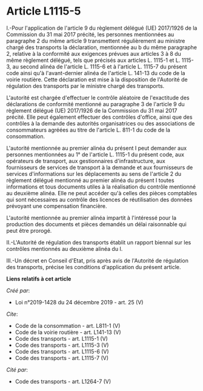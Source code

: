 # Article L1115-5

I.-Pour l'application de l'article 9 du règlement délégué (UE) 2017/1926 de la Commission du 31 mai 2017 précité, les
personnes mentionnées au paragraphe 2 du même article 9 transmettent régulièrement au ministre chargé des transports la
déclaration, mentionnée au b du même paragraphe 2, relative à la conformité aux exigences prévues aux articles 3 à 8 du même
règlement délégué, tels que précisés aux articles L. 1115-1 et L. 1115-3, au second alinéa de l'article L. 1115-6 et à
l'article L. 1115-7 du présent code ainsi qu'à l'avant-dernier alinéa de l'article L. 141-13 du code de la voirie routière.
Cette déclaration est mise à la disposition de l'Autorité de régulation des transports par le ministre chargé des
transports. 

L'autorité est chargée d'effectuer le contrôle aléatoire de l'exactitude des déclarations de conformité mentionné au
paragraphe 3 de l'article 9 du règlement délégué (UE) 2017/1926 de la Commission du 31 mai 2017 précité. Elle peut également
effectuer des contrôles d'office, ainsi que des contrôles à la demande des autorités organisatrices ou des associations de
consommateurs agréées au titre de l'article L. 811-1 du code de la consommation. 

L'autorité mentionnée au premier alinéa du présent I peut demander aux personnes mentionnées au 1° de l'article L. 1115-1 du
présent code, aux opérateurs de transport, aux gestionnaires d'infrastructure, aux fournisseurs de services de transport à la
demande et aux fournisseurs de services d'informations sur les déplacements au sens de l'article 2 du règlement délégué
mentionné au premier alinéa du présent I toutes informations et tous documents utiles à la réalisation du contrôle mentionné
au deuxième alinéa. Elle ne peut accéder qu'à celles des pièces comptables qui sont nécessaires au contrôle des licences de
réutilisation des données prévoyant une compensation financière. 

L'autorité mentionnée au premier alinéa impartit à l'intéressé pour la production des documents et pièces demandés un délai
raisonnable qui peut être prorogé. 

II.-L'Autorité de régulation des transports établit un rapport biennal sur les contrôles mentionnés au deuxième alinéa du I. 

III.-Un décret en Conseil d'Etat, pris après avis de l'Autorité de régulation des transports, précise les conditions
d'application du présent article.

**Liens relatifs à cet article**

_Créé par_:

  - Loi n°2019-1428 du 24 décembre 2019 - art. 25 (V)

_Cite_:

  - Code de la consommation - art. L811-1 (V)
  - Code de la voirie routière - art. L141-13 (V)
  - Code des transports - art. L1115-1 (V)
  - Code des transports - art. L1115-3 (V)
  - Code des transports - art. L1115-6 (V)
  - Code des transports - art. L1115-7 (V)

_Cité par_:

  - Code des transports - art. L1264-7 (V)
